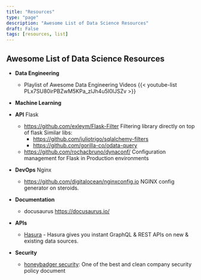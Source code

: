 ```yaml
---
title: "Resources"
type: "page"
description: "Awesome List of Data Science Resources"
draft: False
tags: [resources, list]
---
```


## Awesome List of Data Science Resources

 - **Data Engineering**

   - Playlist of Awesome Data Engineering Videos
    {{<  youtube-list PLx7SU80irPBZwM5KPa_zlJh4u5I0lJSZv >}}

   


 - **Machine Learning**


 - **API**
  Flask
   - https://github.com/exleym/Flask-Filter Filtering library directly on top of flask
    Similar libs:
     - https://github.com/juliotrigo/sqlalchemy-filters
     - https://github.com/gorilla-co/odata-query
   - https://github.com/rochacbruno/dynaconf/ Configuration management for Flask in Production environments


 - **DevOps**
   Nginx
    - https://github.com/digitalocean/nginxconfig.io NGINX config generator on steroids.

 - **Documentation**
   - docusaurus https://docusaurus.io/


 - **APIs**

   - [Hasura](https://hasura.io/) - Hasura gives you instant GraphQL & REST APIs on new & existing data sources.

 - **Security** 
   - [honeybadger security](https://www.honeybadger.io/security/): One of the best and clean company security policy document
